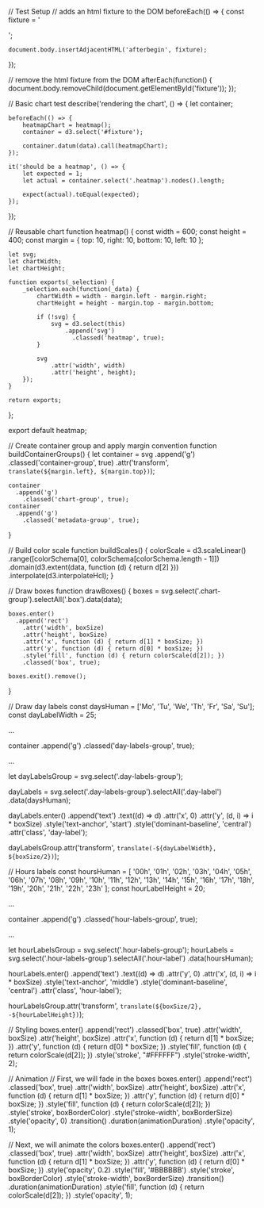 // Test Setup
// adds an html fixture to the DOM
beforeEach(() => {
    const fixture = '<div id="fixture"></div>';

    document.body.insertAdjacentHTML('afterbegin', fixture);
});

// remove the html fixture from the DOM
afterEach(function() {
    document.body.removeChild(document.getElementById('fixture'));
});

// Basic chart test
describe('rendering the chart', () => {
    let container;

    beforeEach(() => {
        heatmapChart = heatmap();
        container = d3.select('#fixture');

        container.datum(data).call(heatmapChart);
    });

    it('should be a heatmap', () => {
        let expected = 1;
        let actual = container.select('.heatmap').nodes().length;

        expect(actual).toEqual(expected);
    });
});


// Reusable chart
function heatmap() {
    const width = 600;
    const height = 400;
    const margin = {
        top: 10,
        right: 10,
        bottom: 10,
        left: 10
    };

    let svg;
    let chartWidth;
    let chartHeight;

    function exports(_selection) {
        _selection.each(function(_data) {
            chartWidth = width - margin.left - margin.right;
            chartHeight = height - margin.top - margin.bottom;

            if (!svg) {
                svg = d3.select(this)
                    .append('svg')
                      .classed('heatmap', true);
            }

            svg
                .attr('width', width)
                .attr('height', height);
        });
    }

    return exports;
};

export default heatmap;


// Create container group and apply margin convention
function buildContainerGroups() {
    let container = svg
          .append('g')
            .classed('container-group', true)
            .attr('transform', `translate(${margin.left}, ${margin.top})`);

    container
      .append('g')
        .classed('chart-group', true);
    container
      .append('g')
        .classed('metadata-group', true);
}

// Build color scale
function buildScales() {
    colorScale = d3.scaleLinear()
            .range([colorSchema[0], colorSchema[colorSchema.length - 1]])
            .domain(d3.extent(data, function (d) { return d[2] }))
            .interpolate(d3.interpolateHcl);
}

// Draw boxes
function drawBoxes() {
    boxes = svg.select('.chart-group').selectAll('.box').data(data);

    boxes.enter()
      .append('rect')
        .attr('width', boxSize)
        .attr('height', boxSize)
        .attr('x', function (d) { return d[1] * boxSize; })
        .attr('y', function (d) { return d[0] * boxSize; })
        .style('fill', function (d) { return colorScale(d[2]); })
        .classed('box', true);

    boxes.exit().remove();
}


// Draw day labels
const daysHuman = ['Mo', 'Tu', 'We', 'Th', 'Fr', 'Sa', 'Su'];
const dayLabelWidth = 25;

...

container
  .append('g')
    .classed('day-labels-group', true);

...

let dayLabelsGroup = svg.select('.day-labels-group');

dayLabels = svg.select('.day-labels-group').selectAll('.day-label')
    .data(daysHuman);

dayLabels.enter()
  .append('text')
    .text((d) => d)
    .attr('x', 0)
    .attr('y', (d, i) => i * boxSize)
    .style('text-anchor', 'start')
    .style('dominant-baseline', 'central')
    .attr('class', 'day-label');

dayLabelsGroup.attr('transform', `translate(-${dayLabelWidth}, ${boxSize/2})`);


// Hours labels
const hoursHuman = [
    '00h', '01h', '02h', '03h', '04h', '05h', '06h', '07h', '08h',
    '09h', '10h', '11h', '12h', '13h', '14h', '15h', '16h', '17h',
    '18h', '19h', '20h', '21h', '22h', '23h'
];
const hourLabelHeight = 20;

...

container
  .append('g')
    .classed('hour-labels-group', true);

...

let hourLabelsGroup = svg.select('.hour-labels-group');
hourLabels = svg.select('.hour-labels-group').selectAll('.hour-label')
    .data(hoursHuman);

hourLabels.enter()
  .append('text')
    .text((d) => d)
    .attr('y', 0)
    .attr('x', (d, i) => i * boxSize)
    .style('text-anchor', 'middle')
    .style('dominant-baseline', 'central')
    .attr('class', 'hour-label');

hourLabelsGroup.attr('transform', `translate(${boxSize/2}, -${hourLabelHeight})`);


// Styling
boxes.enter()
  .append('rect')
    .classed('box', true)
    .attr('width', boxSize)
    .attr('height', boxSize)
    .attr('x', function (d) { return d[1] * boxSize; })
    .attr('y', function (d) { return d[0] * boxSize; })
    .style('fill', function (d) { return colorScale(d[2]); })
    .style('stroke', "#FFFFFF")
    .style('stroke-width', 2);


// Animation
// First, we will fade in the boxes
boxes.enter()
  .append('rect')
    .classed('box', true)
    .attr('width', boxSize)
    .attr('height', boxSize)
    .attr('x', function (d) { return d[1] * boxSize; })
    .attr('y', function (d) { return d[0] * boxSize; })
    .style('fill', function (d) { return colorScale(d[2]); })
    .style('stroke', boxBorderColor)
    .style('stroke-width', boxBorderSize)
    .style('opacity', 0)
    .transition()
    .duration(animationDuration)
    .style('opacity', 1);

// Next, we will animate the colors
boxes.enter()
  .append('rect')
    .classed('box', true)
    .attr('width', boxSize)
    .attr('height', boxSize)
    .attr('x', function (d) { return d[1] * boxSize; })
    .attr('y', function (d) { return d[0] * boxSize; })
    .style('opacity', 0.2)
    .style('fill', '#BBBBBB')
    .style('stroke', boxBorderColor)
    .style('stroke-width', boxBorderSize)
    .transition()
    .duration(animationDuration)
    .style('fill', function (d) { return colorScale(d[2]); })
    .style('opacity', 1);
